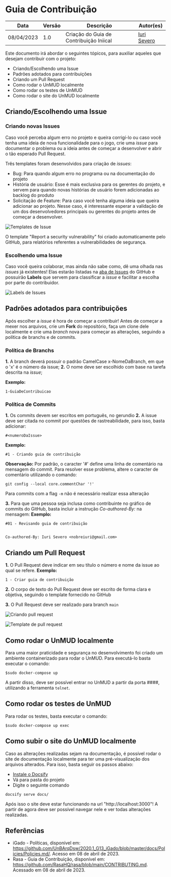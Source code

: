 # Guia de Contribuição

|  **Data**  | **Versão** | **Descrição** | **Autor(es)** |
| ---------- | ---------- | ------------- | ------------- |
| 08/04/2023 |  1.0   | Criação do Guia de Contribuição Iniical | [Iuri Severo](https://github.com/iurisevero) |

Este documento irá abordar o seguintes tópicos, para auxiliar aqueles que desejam contribuir com o projeto:

* Criando/Escolhendo uma Issue
* Padrões adotados para contribuições
* Criando um Pull Request
* Como rodar o UnMUD localmente
* Como rodar os testes de UnMUD
* Como rodar o site do UnMUD localmente

## Criando/Escolhendo uma Issue

### Criando novas Issues

Caso você perceba algum erro no projeto e queira corrigí-lo ou caso você tenha uma ideia de nova funcionalidade para o jogo, crie uma _issue_ para documentar o problema ou a ideia antes de começar a desenvolver e abrir o tão esperado Pull Request.

Três templates foram desenvolvidos para criação de _issues_:

* Bug: Para quando algum erro no programa ou na documentação do projeto
* História de usuário: Esse é mais exclusiva para os gerentes do projeto, e servem para quando novas histórias de usuário forem adicionadas ao backlog do produto
* Solicitação de Feature: Para caso você tenha alguma ideia que queira adicionar ao projeto. Nesse caso, é interessante esperar a validação de um dos desenvolvedores principais ou gerentes do projeto antes de começar a desenvolver.

![Templates de Issue](/Images/issuesTemplates.png)

O template "Report a security vulnerability" foi criado automaticamente pelo GitHub, para relatórios referentes a vulnerabilidades de segurança.

### Escolhendo uma Issue

Caso você queira colaborar, mas ainda não sabe como, dê uma olhada nas _issues_ já existentes! Elas estarão listadas na [aba de Issues](https://github.com/UnMUD/UnMUD/issues) do GitHub e possuirão **Labels** que servem para classificar a _issue_ e facilitar a escolha por parte do contribuidor.

![Labels de Issues](/Images/labels.png)

## Padrões adotados para contribuições

Após escolher a _issue_ é hora de começar a contribuir! Antes de começar a mexer nos arquivos, crie um **Fork** do repositório, faça um clone dele localmente e crie uma _branch_ nova para começar as alterações, seguindo a política de branchs e de commits.

### Política de Branchs

**1.** A branch deverá possuir o padrão CamelCase x-NomeDaBranch, em que o 'x' é o número da issue;
**2.** O nome deve ser escolhido com base na tarefa descrita na _issue_;

**Exemplo:**

```
1-GuiaDeContribuicao
```

### Política de Commits

**1.** Os commits devem ser escritos em português, no gerundio
**2.** A issue deve ser citada no commit por questões de rastreabilidade, para isso, basta adicionar:
```
#<numeroDaIssue> 
```

**Exemplo:**
```
#1 - Criando guia de contribuição
```

**Observação:** Por padrão, o caracter '#' define uma linha de comentário na mensagem do commit. Para resolver esse problema, altere o caracter de comentário utilizando o comando:
```
git config --local core.commentChar '!'
```

Para commits com a flag ```-m``` não é necessário realizar essa alteração

**3.** Para que uma pessoa seja inclusa como contribuinte no gráfico de commits do GitHub, basta incluir a instrução _Co-authored-By:_ na mensagem:
**Exemplo:**
```
#01 - Revisando guia de contribuição


Co-authored-By: Iuri Severo <nobreiuri@gmail.com>
```

## Criando um Pull Request

**1.** O Pull Request deve indicar em seu título o número e nome da issue ao qual se refere.
**Exemplo:**
```
1 - Criar guia de contribuição
```

**2.** O corpo de texto do Pull Request deve ser escrito de forma clara e objetiva, seguindo o template fornecido no GitHub

**3.** O Pull Request deve ser realizado para branch `main`

![Criando pull request](/Images/comparePR.png)

![Template de pull request](/Images/templatePR.png)

## Como rodar o UnMUD localmente

Para uma maior praticidade e segurança no desenvolvimento foi criado um ambiente containerizado para rodar o UnMUD. Para executá-lo basta executar o comando:

```
$sudo docker-compose up
```

A partir disso, deve ser possível entrar no UnMUD a partir da porta ####, utilizando a ferramenta `telnet`.

## Como rodar os testes de UnMUD

Para rodar os testes, basta executar o comando:

```
$sudo docker-compose up exec
```

## Como subir o site do UnMUD localmente

Caso as alterações realizadas sejam na documentação, é possível rodar o site de documentação localmente para ter uma pré-visualização dos arquivos alterados. Para isso, basta seguir os passos abaixo:

* [Instale o Docsify](https://docsify.now.sh/quickstart)
* Vá para pasta do projeto
* Digite o seguinte comando
```
docsify serve docs/
```

Após isso o site deve estar funcionando na url "http://localhost:3000"! A partir de agora deve ser possível navegar nele e ver todas alterações realizadas.

## Referências

* iGado - Políticas, disponível em: <https://github.com/UnBArqDsw/2020.1_G13_iGado/blob/master/docs/Policies/Policies.md/>. Acesso em 08 de abril de 2023.
* Rasa - Guia de Contribuição, disponível em: <https://github.com/RasaHQ/rasa/blob/main/CONTRIBUTING.md>. Acessado em 08 de abril de 2023.